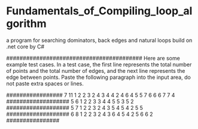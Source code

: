 # Fundamentals_of_Compiling_loop_algorithm
a program for searching dominators, back edges and natural loops build on .net core by C#


#########################################
Here are some example test cases.
In a test case, the first line represents the total number of points and the total number of edges, and the next line represents the edge between points.
Paste the following paragraph into the input area, do not paste extra spaces or lines.

#################
7 11
1 2
2 3
2 4
3 4
4 2
4 6
4 5
5 7
6 6
6 7
7 4
###################
5 6
1 2
2 3
3 4
4 5
5 3
5 2
###################
5 7
1 2
2 3
2 4
3 5
4 5
4 2
5 5
###################
6 8
1 2
2 3
2 4
3 6
4 5
4 2
5 6
6 2
################
